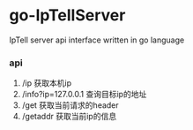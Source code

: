 # go-IpTellServer

IpTell server api interface written in go language

### api
1. /ip						获取本机ip
2. /info?ip=127.0.0.1		查询目标ip的地址
3. /get						获取当前请求的header
4. /getaddr					获取当前ip的信息